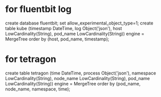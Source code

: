 # for fluentbit log
create database fluentbit;
set allow_experimental_object_type=1;
create table kube (timestamp DateTime, log Object('json'), host LowCardinality(String), pod_name LowCardinality(String)) engine = MergeTree order by (host, pod_name, timestamp);
# for tetragon
create table tetragon (time DateTime, process Object('json'),  namespace LowCardinality(String), node_name LowCardinality(String), pod_name LowCardinality(String)) engine = MergeTree order by (pod_name, node_name, namespace, time);